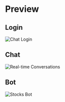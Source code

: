 # Preview

## Login

![Chat Login](https://user-images.githubusercontent.com/16248072/203227776-0dfa748b-810b-43e9-9666-a334d4c99c24.png)


## Chat

![Real-time Conversations](https://user-images.githubusercontent.com/16248072/203227849-d53028ee-0ae6-46bb-962c-df12e2f92459.png)

## Bot

![Stocks Bot](https://user-images.githubusercontent.com/16248072/203503006-fc37f7fe-4c48-47f7-88cb-79e012452d82.png)
